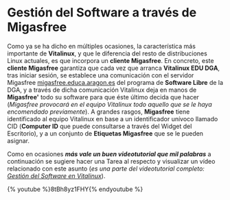 # Gestión del Software a través de Migasfree

Como ya se ha dicho en múltiples ocasiones, la característica más importante de **Vitalinux**, y que le diferencia del resto de distribuciones Linux actuales, es que incorpora un **cliente Migasfree**.  En concreto, este **cliente Migasfree** garantiza que cada vez que arranca **Vitalinux EDU DGA**, tras iniciar sesión, se establece una comunicación con el servidor Migasfree [migasfree.educa.aragon.es](http://migasfree.edcuca.aragon.es) del programa de **Software Libre** de la DGA, y a través de dicha comunicación Vitalinux deja en manos de **Migasfree'** todo su software para que éste último decida que hacer (*Migasfree provocará en el equipo Vitalinux todo aquello que se le haya encomendado previamente*).  A grandes rasgos, **Migasfree** tiene identificado al equipo Vitalinux en base a un identificador unívoco llamado CID (**Computer ID** que puede consultarse a través del Widget del Escritorio), y a un conjunto de **Etiquetas Migasfree** que se le pueden asignar.

Como en ocasiones ***más vale un buen videotutorial que mil palabras*** a continuación se sugiere hacer una Tarea al respecto y visualizar un vídeo relacionado con este asunto (*es una parte del videotutorial completo: [Gestión del Software en Vitalinux](https://www.youtube.com/watch?v=8tBh8yz1FHY)*).

{% youtube %}8tBh8yz1FHY{% endyoutube %}

